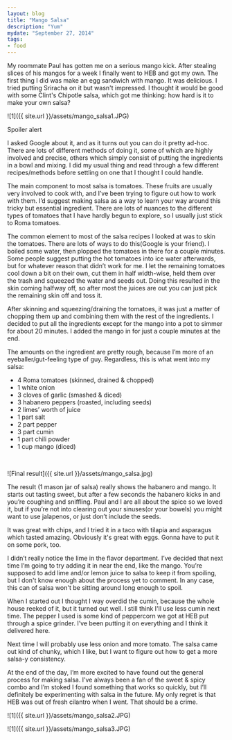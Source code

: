 ```yaml
---
layout: blog
title: "Mango Salsa"
description: "Yum"
mydate: "September 27, 2014"
tags:
- food
---
```



My roommate Paul has gotten me on a serious mango kick. After stealing slices of his mangos for a week I finally went to HEB and got my own. The first thing I did was make an egg sandwich with mango. It was delicious. I tried putting Sriracha on it but wasn't impressed. I thought it would be good with some Clint's Chipotle salsa, which got me thinking: how hard is it to make your own salsa?

![1]({{ site.url }}/assets/mango_salsa1.JPG)

<div class="description">Spoiler alert</div>

I asked Google about it, and as it turns out you can do it pretty ad-hoc. There are lots of different methods of doing it, some of which are highly involved and precise, others which simply consist of putting the ingredients in a bowl and mixing. I did my usual thing and read through a few different recipes/methods before settling on one that I thought I could handle.

The main component to most salsa is tomatoes. These fruits are usually very involved to cook with, and I’ve been trying to figure out how to work with them. I’d suggest making salsa as a way to learn your way around this tricky but essential ingredient. There are lots of nuances to the different types of tomatoes that I have hardly begun to explore, so I usually just stick to Roma tomatoes.

The common element to most of the salsa recipes I looked at was to skin the tomatoes. There are lots of ways to do this(Google is your friend). I boiled some water, then plopped the tomatoes in there for a couple minutes. Some people suggest putting the hot tomatoes into ice water afterwards, but for whatever reason that didn’t work for me. I let the remaining tomatoes cool down a bit on their own, cut them in half width-wise, held them over the trash and squeezed the water and seeds out. Doing this resulted in the skin coming halfway off, so after most the juices are out you can just pick the remaining skin off and toss it. 

After skinning and squeezing/draining the tomatoes, it was just a matter of chopping them up and combining them with the rest of the ingredients. I decided to put all the ingredients except for the mango into a pot to simmer for about 20 minutes. I added the mango in for just a couple minutes at the end.

The amounts on the ingredient are pretty rough, because I’m more of an eyeballer/gut-feeling type of guy. Regardless, this is what went into my salsa:

* 4 Roma tomatoes (skinned, drained & chopped)
* 1 white onion
* 3 cloves of garlic (smashed & diced)
* 3 habanero peppers (roasted, including seeds)
* 2 limes’ worth of juice
* 1 part salt
* 2 part pepper
* 3 part cumin
* 1 part chili powder
* 1 cup mango (diced)

 &nbsp;

![Final result]({{ site.url }}/assets/mango_salsa.jpg)

The result (1 mason jar of salsa) really shows the habanero and mango. It starts out tasting sweet, but after a few seconds the habanero kicks in and you’re coughing and sniffling. Paul and I are all about the spice so we loved it, but if you’re not into clearing out your sinuses(or your bowels) you might want to use jalapenos, or just don’t include the seeds.

It was great with chips, and I tried it in a taco with tilapia and asparagus which tasted amazing. Obviously it's great with eggs. Gonna have to put it on some pork, too.

I didn’t really notice the lime in the flavor department. I’ve decided that next time I’m going to try adding it in near the end, like the mango. You’re supposed to add lime and/or lemon juice to salsa to keep it from spoiling, but I don't know enough about the process yet to comment. In any case, this can of salsa won't be sitting around long enough to spoil.

When I started out I thought I way overdid the cumin, because the whole house reeked of it, but it turned out well. I still think I'll use less cumin next time. The pepper I used is some kind of peppercorn we got at HEB put through a spice grinder. I’ve been putting it on everything and I think it delivered here. 

Next time I will probably use less onion and more tomato. The salsa came out kind of chunky, which I like, but I want to figure out how to get a more salsa-y consistency.

At the end of the day, I’m more excited to have found out the general process for making salsa. I’ve always been a fan of the sweet & spicy combo and I’m stoked I found something that works so quickly, but I’ll definitely be experimenting with salsa in the future. My only regret is that HEB was out of fresh cilantro when I went. That should be a crime. 

![1]({{ site.url }}/assets/mango_salsa2.JPG)

![1]({{ site.url }}/assets/mango_salsa3.JPG)


